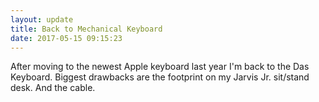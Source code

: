 ```yaml
---
layout: update
title: Back to Mechanical Keyboard
date: 2017-05-15 09:15:23
---
```


After moving to the newest Apple keyboard last year I'm back to the Das Keyboard. Biggest drawbacks are the footprint on my Jarvis Jr. sit/stand desk. And the cable.